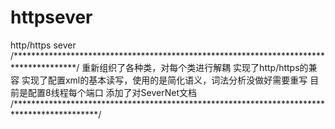 # httpsever
http/https sever
/**************************************************************************************/
重新组织了各种类，对每个类进行解耦
实现了http/https的兼容
实现了配置xml的基本读写，使用的是简化语义，词法分析没做好需要重写
目前是配置8线程每个端口
添加了对SeverNet文档
/*******************************************************************************************/
